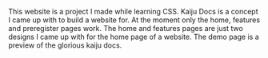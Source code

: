 This website is a project I made while learning CSS. 
Kaiju Docs is a concept I came up with to build a website for.
At the moment only the home, features and preregister pages work.
The home and features pages are just two designs I came up with for the home page of a website.
The demo page is a preview of the glorious kaiju docs.
